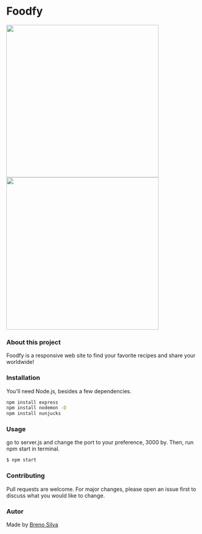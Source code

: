 # Foodfy

<img src=”/foodfy-desktop.gif” height="400px" width="400px">
<img src=”/foodfy-mobile.gif” height="400px" width="400px">

### About this project
Foodfy is a responsive web site to find your favorite recipes and share your worldwide!




### Installation

You'll need Node.js, besides a few dependencies. 

```bash
npm install express
npm install nodemon -D
npm install nunjucks
```

### Usage
go to server.js and change the port to your preference, 3000 by. Then, run npm start in terminal.
```bash
$ npm start
```

### Contributing
Pull requests are welcome. For major changes, please open an issue first to discuss what you would like to change.

### Autor
Made by [Breno Silva](https://github.com/Silva404)